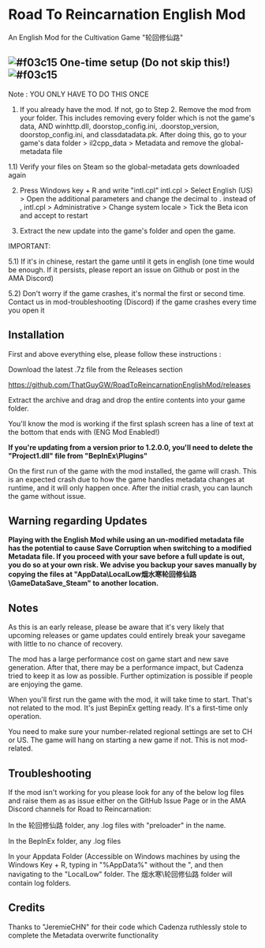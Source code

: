 # Road To Reincarnation English Mod

An English Mod for the Cultivation Game "轮回修仙路"


## ![#f03c15](https://placehold.co/15x15/f03c15/f03c15.png) One-time setup (Do not skip this!)![#f03c15](https://placehold.co/15x15/f03c15/f03c15.png)

Note : YOU ONLY HAVE TO DO THIS ONCE

1) If you already have the mod. If not, go to Step 2.
Remove the mod from your folder. This includes removing every folder which is not the game's data, AND winhttp.dll, doorstop_config.ini, .doorstop_version, doorstop_config.ini, and classdatadata.pk. After doing this, go to your game's data folder > il2cpp_data > Metadata and remove the global-metadata file

1.1) Verify your files on Steam so the global-metadata gets downloaded again

2) Press Windows key + R and write "intl.cpl"
intl.cpl > Select English (US) > Open the additional parameters and change the decimal to . instead of ,
intl.cpl > Administrative > Change system locale > Tick the Beta icon and accept to restart

5) Extract the new update into the game's folder and open the game. 

IMPORTANT:

5.1) If it's in chinese, restart the game until it gets in english (one time would be enough. If it persists, please report an issue on Github or post in the AMA Discord)

5.2) Don't worry if the game crashes, it's normal the first or second time. Contact us in ⁠mod-troubleshooting (Discord) if the game crashes every time you open it


## Installation

First and above everything else, please follow these instructions : 

Download the latest .7z file from the Releases section

https://github.com/ThatGuyGW/RoadToReincarnationEnglishMod/releases

Extract the archive and drag and drop the entire contents into your game folder.

You'll know the mod is working if the first splash screen has a line of text at the bottom that ends with (ENG Mod Enabled!)

**If you're updating from a version prior to 1.2.0.0, you'll need to delete the "Project1.dll" file from "BepInEx\Plugins"**

On the first run of the game with the mod installed, the game will crash. This is an expected crash due to how the game handles metadata changes at runtime, and it will only happen once. After the initial crash, you can launch the game  without issue.

## Warning regarding Updates

**Playing with the English Mod while using an un-modified metadata file has the potential to cause Save Corruption when switching to a modified Metadata file. If you proceed with your save before a full update is out, you do so at your own risk. We advise you backup your saves manually by copying the files at "AppData\LocalLow烟水寒轮回修仙路\GameDataSave_Steam" to another location.**

## Notes

As this is an early release, please be aware that it's very likely that upcoming releases or game updates could entirely break your savegame with little to no chance of recovery.

The mod has a large performance cost on game start and new save generation. 
After that, there may be a performance impact, but Cadenza tried to keep it as low as possible. Further optimization is possible if people are enjoying the game. 

When you'll first run the game with the mod, it will take time to start. That's not related to the mod. It's just BepinEx getting ready. It's a first-time only operation.
 
You need to make sure your number-related regional settings are set to CH or US. The game will hang on starting a new game if not. This is not mod-related.

## Troubleshooting

If the mod isn't working for you please look for any of the below log files and raise them as as issue either on the GitHub Issue Page or in the AMA Discord channels for Road to Reincarnation:

In the 轮回修仙路 folder, any .log files with "preloader" in the name.

In the BepInEx folder, any .log files

In your Appdata Folder (Accessible on Windows machines by using the Windows Key + R, typing in "%AppData%" without the ", and then navigating to the "LocalLow" folder. The 烟水寒\轮回修仙路 folder will contain log folders.

## Credits

Thanks to "JeremieCHN" for their code which Cadenza ruthlessly stole to complete the Metadata overwrite functionality 
